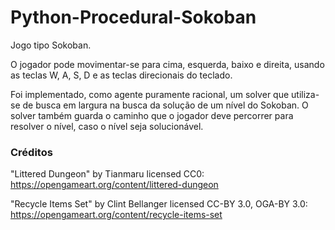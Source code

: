 # Python-Procedural-Sokoban

Jogo tipo Sokoban.

O jogador pode movimentar-se para cima, esquerda, baixo e direita, usando
as teclas W, A, S, D e as teclas direcionais do teclado.

Foi implementado, como agente puramente racional, um solver que utiliza-se de busca em largura na busca da solução de um nível do Sokoban. O solver também guarda o caminho que o jogador deve percorrer para resolver o nível, caso o nível seja solucionável.

### Créditos
"Littered Dungeon" by Tianmaru licensed CC0:<br>
https://opengameart.org/content/littered-dungeon

"Recycle Items Set" by Clint Bellanger licensed CC-BY 3.0, OGA-BY 3.0:<br>
https://opengameart.org/content/recycle-items-set
